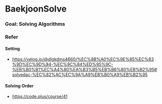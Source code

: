 # BaekjoonSolve
### Goal: Solving Algorithms

### Refer
#### Setting
- https://velog.io/@dlgkdms4660/%EC%8B%A0%EC%9E%85%EC%83%9D%EC%9D%84-%EC%9C%84%ED%95%9C-%EB%B0%B1%EC%A4%80%EA%B3%B5%EB%B6%80%EB%B2%95#solvedac-%EC%82%AC%EC%9A%A9%EB%B0%A9%EB%B2%95

#### Solving Order
- https://code.plus/course/41